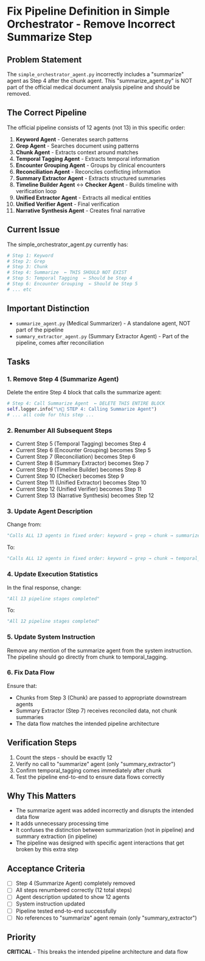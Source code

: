 # Fix Pipeline Definition in Simple Orchestrator - Remove Incorrect Summarize Step

## Problem Statement
The `simple_orchestrator_agent.py` incorrectly includes a "summarize" agent as Step 4 after the chunk agent. This "summarize_agent.py" is NOT part of the official medical document analysis pipeline and should be removed.

## The Correct Pipeline
The official pipeline consists of 12 agents (not 13) in this specific order:

1. **Keyword Agent** - Generates search patterns
2. **Grep Agent** - Searches document using patterns
3. **Chunk Agent** - Extracts context around matches
4. **Temporal Tagging Agent** - Extracts temporal information
5. **Encounter Grouping Agent** - Groups by clinical encounters
6. **Reconciliation Agent** - Reconciles conflicting information
7. **Summary Extractor Agent** - Extracts structured summaries
8. **Timeline Builder Agent** ↔ **Checker Agent** - Builds timeline with verification loop
9. **Unified Extractor Agent** - Extracts all medical entities
10. **Unified Verifier Agent** - Final verification
11. **Narrative Synthesis Agent** - Creates final narrative

## Current Issue
The simple_orchestrator_agent.py currently has:
```python
# Step 1: Keyword
# Step 2: Grep
# Step 3: Chunk
# Step 4: Summarize  ← THIS SHOULD NOT EXIST
# Step 5: Temporal Tagging  ← Should be Step 4
# Step 6: Encounter Grouping  ← Should be Step 5
# ... etc
```

## Important Distinction
- `summarize_agent.py` (Medical Summarizer) - A standalone agent, NOT part of the pipeline
- `summary_extractor_agent.py` (Summary Extractor Agent) - Part of the pipeline, comes after reconciliation

## Tasks

### 1. Remove Step 4 (Summarize Agent)
Delete the entire Step 4 block that calls the summarize agent:
```python
# Step 4: Call Summarize Agent  ← DELETE THIS ENTIRE BLOCK
self.logger.info("\n📍 STEP 4: Calling Summarize Agent")
# ... all code for this step ...
```

### 2. Renumber All Subsequent Steps
- Current Step 5 (Temporal Tagging) becomes Step 4
- Current Step 6 (Encounter Grouping) becomes Step 5
- Current Step 7 (Reconciliation) becomes Step 6
- Current Step 8 (Summary Extractor) becomes Step 7
- Current Step 9 (Timeline Builder) becomes Step 8
- Current Step 10 (Checker) becomes Step 9
- Current Step 11 (Unified Extractor) becomes Step 10
- Current Step 12 (Unified Verifier) becomes Step 11
- Current Step 13 (Narrative Synthesis) becomes Step 12

### 3. Update Agent Description
Change from:
```python
"Calls ALL 13 agents in fixed order: keyword → grep → chunk → summarize → ..."
```
To:
```python
"Calls ALL 12 agents in fixed order: keyword → grep → chunk → temporal_tagging → ..."
```

### 4. Update Execution Statistics
In the final response, change:
```python
"All 13 pipeline stages completed"
```
To:
```python
"All 12 pipeline stages completed"
```

### 5. Update System Instruction
Remove any mention of the summarize agent from the system instruction. The pipeline should go directly from chunk to temporal_tagging.

### 6. Fix Data Flow
Ensure that:
- Chunks from Step 3 (Chunk) are passed to appropriate downstream agents
- Summary Extractor (Step 7) receives reconciled data, not chunk summaries
- The data flow matches the intended pipeline architecture

## Verification Steps
1. Count the steps - should be exactly 12
2. Verify no call to "summarize" agent (only "summary_extractor")
3. Confirm temporal_tagging comes immediately after chunk
4. Test the pipeline end-to-end to ensure data flows correctly

## Why This Matters
- The summarize agent was added incorrectly and disrupts the intended data flow
- It adds unnecessary processing time
- It confuses the distinction between summarization (not in pipeline) and summary extraction (in pipeline)
- The pipeline was designed with specific agent interactions that get broken by this extra step

## Acceptance Criteria
- [ ] Step 4 (Summarize Agent) completely removed
- [ ] All steps renumbered correctly (12 total steps)
- [ ] Agent description updated to show 12 agents
- [ ] System instruction updated
- [ ] Pipeline tested end-to-end successfully
- [ ] No references to "summarize" agent remain (only "summary_extractor")

## Priority
**CRITICAL** - This breaks the intended pipeline architecture and data flow